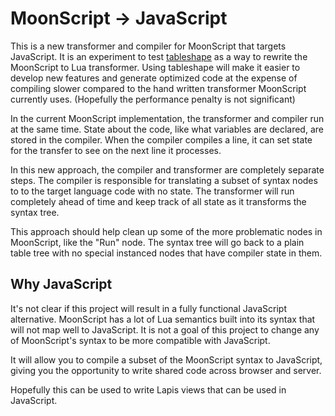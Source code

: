 
# MoonScript -> JavaScript

This is a new transformer and compiler for MoonScript that targets JavaScript.
It is an experiment to test [tableshape](https://github.com/leafo/tableshape)
as a way to rewrite the MoonScript to Lua transformer. Using tableshape will
make it easier to develop new features and generate optimized code at the
expense of compiling slower compared to the hand written transformer MoonScript
currently uses. (Hopefully the performance penalty is not significant)

In the current MoonScript implementation, the transformer and compiler run at
the same time. State about the code, like what variables are declared, are
stored in the compiler. When the compiler compiles a line, it can set state for
the transfer to see on the next line it processes.

In this new approach, the compiler and transformer are completely separate
steps. The compiler is responsible for translating a subset of syntax nodes to
to the target language code with no state. The transformer will run completely
ahead of time and keep track of all state as it transforms the syntax tree.

This approach should help clean up some of the more problematic nodes in
MoonScript, like the "Run" node. The syntax tree will go back to a plain table
tree with no special instanced nodes that have compiler state in them.

## Why JavaScript

It's not clear if this project will result in a fully functional JavaScript
alternative. MoonScript has a lot of Lua semantics built into its syntax that
will not map well to JavaScript. It is not a goal of this project to change any
of MoonScript's syntax to be more compatible with JavaScript.

It will allow you to compile a subset of the MoonScript syntax to JavaScript,
giving you the opportunity to write shared code across browser and server.

Hopefully this can be used to write Lapis views that can be used in JavaScript.
